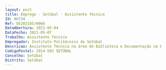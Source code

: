 ```yaml
--- 
layout: post
title: Emprego - Setúbal - Assistente Técnico
Id: 86734
Ref: OE202105/0066
DataAbertura: 2021-05-04
DataFecho: 2021-05-07
Trabalho: Assistente Técnico
Empregador: Instituto Politécnico de Setúbal
Descricao: Assistente Técnica na área de Biblioteca e Documentação na ESCE Tratamento Técnico  Documental de monografias, publicações periódicas e material não livro em suporte papel e digital  Atendimento ao Público  Serviço de Referência  Difusão da Informação.Competências técnicas Conhecer e dominar as Regras Portuguesas de Catalogação  Conhecer e dominar o formato UNIMARC  Conhecer e dominar o sistema de Classificação Decimal Universal  Dominar a pesquisa em bases de dados referenciais e bibliométricas.
CodigoPostal: 2914-503 SETÚBAL
Concelho: Setúbal
Distrito: Setúbal
--- 
```

